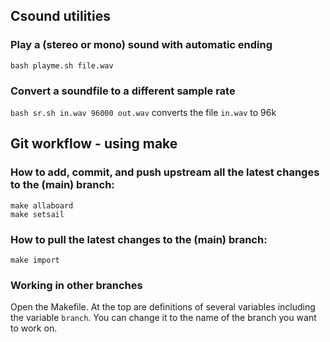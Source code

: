 ## Csound utilities

### Play a (stereo or mono) sound with automatic ending
`bash playme.sh file.wav`

### Convert a soundfile to a different sample rate
`bash sr.sh in.wav 96000 out.wav` converts the file `in.wav` to 96k

## Git workflow - using make

### How to add, commit, and push upstream all the latest changes to the (main) branch:
```
make allaboard
make setsail
```

### How to pull the latest changes to the (main) branch:
`make import`

### Working in other branches
Open the Makefile. At the top are definitions of several variables including the variable `branch`. You can change it to the name of the branch you want to work on.
